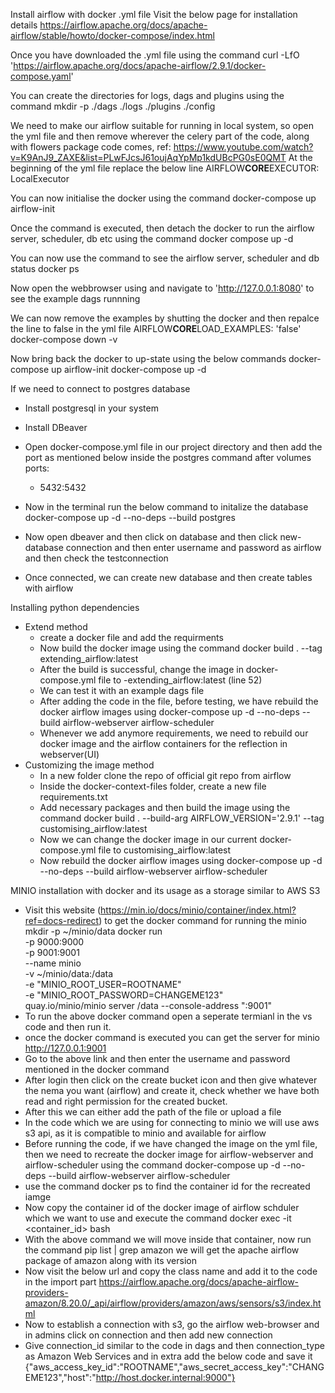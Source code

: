 Install airflow with docker .yml file
Visit the below page for installation details
https://airflow.apache.org/docs/apache-airflow/stable/howto/docker-compose/index.html

Once you have downloaded the .yml file using the command
curl -LfO 'https://airflow.apache.org/docs/apache-airflow/2.9.1/docker-compose.yaml'

You can create the directories for logs, dags and plugins using the command
mkdir -p ./dags ./logs ./plugins ./config

We need to make our airflow suitable for running in local system, so open the yml file and then remove wherever the celery part of the code, along with flowers package code comes, ref: https://www.youtube.com/watch?v=K9AnJ9_ZAXE&list=PLwFJcsJ61oujAqYpMp1kdUBcPG0sE0QMT
At the beginning of the yml file replace the below line
AIRFLOW**CORE**EXECUTOR: LocalExecutor

You can now initialise the docker using the command
docker-compose up airflow-init

Once the command is executed, then detach the docker to run the airflow server, scheduler, db etc using the command
docker compose up -d

You can now use the command to see the airflow server, scheduler and db status
docker ps

Now open the webbrowser using and navigate to 'http://127.0.0.1:8080' to see the example dags runnning

We can now remove the examples by shutting the docker and then repalce the line to false in the yml file
AIRFLOW**CORE**LOAD_EXAMPLES: 'false'
docker-compose down -v

Now bring back the docker to up-state using the below commands
docker-compose up airflow-init
docker-compose up -d

If we need to connect to postgres database

- Install postgresql in your system
- Install DBeaver
- Open docker-compose.yml file in our project directory and then add the port as mentioned below inside the postgres command after volumes
  ports: 
    - 5432:5432

- Now in the terminal run the below command to initalize the database
  docker-compose up -d --no-deps --build postgres

- Now open dbeaver and then click on database and then click new-database connection and then enter username and password as airflow and then check the testconnection
- Once connected, we can create new database and then create tables with airflow


Installing python dependencies
- Extend method 
  - create a docker file and add the requirments
  - Now build the docker image using the command 
    docker build . --tag extending_airflow:latest
  - After the build is successful, change the image in docker-compose.yml file to -extending_airflow:latest (line 52)
  - We can test it with an example dags file
  - After adding the code in the file, before testing, we have rebuild the docker airflow images using
    docker-compose up -d --no-deps --build airflow-webserver airflow-scheduler
  - Whenever we add anymore requirements, we need to rebuild our docker image and the airflow containers for the reflection in webserver(UI)
- Customizing the image method
  - In a new folder clone the repo of official git repo from airflow
  - Inside the docker-context-files folder, create a new file requirements.txt
  - Add necessary packages and then build the image using the command
    docker build . --build-arg AIRFLOW_VERSION='2.9.1' --tag customising_airflow:latest
  - Now we can change the docker image in our current docker-compose.yml file to customising_airflow:latest
  - Now rebuild the docker airflow images using
    docker-compose up -d --no-deps --build airflow-webserver airflow-scheduler

MINIO installation with docker and its usage as a storage similar to AWS S3
- Visit this website (https://min.io/docs/minio/container/index.html?ref=docs-redirect) to get the docker command for running the minio
  mkdir -p ~/minio/data
  docker run \
    -p 9000:9000 \
    -p 9001:9001 \
    --name minio \
    -v ~/minio/data:/data \
    -e "MINIO_ROOT_USER=ROOTNAME" \
    -e "MINIO_ROOT_PASSWORD=CHANGEME123" \
    quay.io/minio/minio server /data --console-address ":9001"
- To run the above docker command open a seperate termianl in the vs code and then run it. 
- once the docker command is executed you can get the server for minio
  http://127.0.0.1:9001
- Go to the above link and then enter the username and password mentioned in the docker command
- After login then click on the create bucket icon and then give whatever the nema you want (airflow) and create it, check whether we have both read and right permission for the created bucket.
- After this we can either add the path of the file or upload a file
- In the code which we are using for connecting to minio we will use aws s3 api, as it is compatible to minio and available for airflow
- Before running the code, if we have changed the image on the yml file, then we need to recreate the docker image for airflow-webserver and airflow-scheduler using the command
  docker-compose up -d --no-deps --build airflow-webserver airflow-scheduler
- use the command docker ps to find the container id for the recreated iamge
- Now copy the container id of the docker image of airflow schduler which we want to use and execute the command
  docker exec -it <container_id> bash
- With the above command we will move inside that container, now run the command
  pip list | grep amazon
  we will get the apache airflow package of amazon along with its version
- Now visit the below url and copy the class name and add it to the code in the import part
  https://airflow.apache.org/docs/apache-airflow-providers-amazon/8.20.0/_api/airflow/providers/amazon/aws/sensors/s3/index.html
- Now to establish a connection with s3, go the airflow web-browser and in admins click on connection and then add new connection
- Give connection_id similar to the code in dags and then connection_type as Amazon Web Services and in extra add the below code and save it
  {"aws_access_key_id":"ROOTNAME","aws_secret_access_key":"CHANGEME123","host":"http://host.docker.internal:9000"}